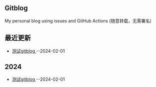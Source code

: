 ## Gitblog
My personal blog using issues and GitHub Actions (随意转载，无需署名)

## 最近更新
- [测试gitblog ](https://github.com/humyna/gitblog/issues/1)--2024-02-01
## 2024
- [测试gitblog ](https://github.com/humyna/gitblog/issues/1)--2024-02-01
